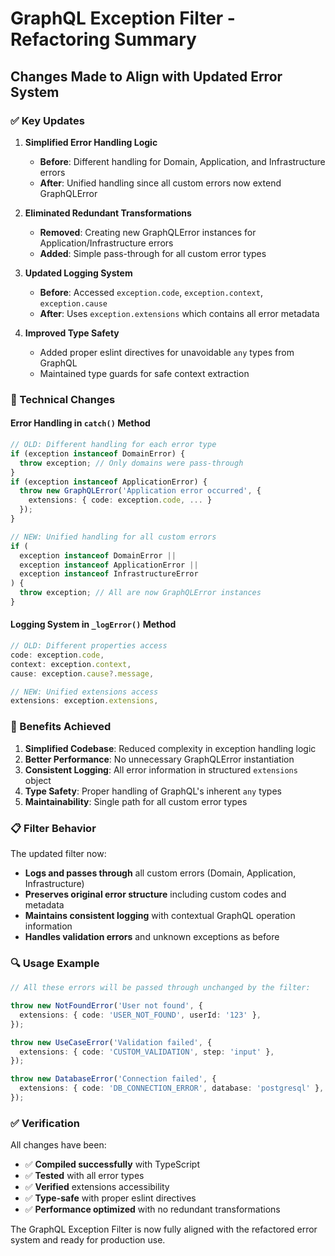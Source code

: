 # GraphQL Exception Filter - Refactoring Summary

## Changes Made to Align with Updated Error System

### ✅ Key Updates

1. **Simplified Error Handling Logic**
   - **Before**: Different handling for Domain, Application, and Infrastructure errors
   - **After**: Unified handling since all custom errors now extend GraphQLError

2. **Eliminated Redundant Transformations**
   - **Removed**: Creating new GraphQLError instances for Application/Infrastructure errors
   - **Added**: Simple pass-through for all custom error types

3. **Updated Logging System**
   - **Before**: Accessed `exception.code`, `exception.context`, `exception.cause`
   - **After**: Uses `exception.extensions` which contains all error metadata

4. **Improved Type Safety**
   - Added proper eslint directives for unavoidable `any` types from GraphQL
   - Maintained type guards for safe context extraction

### 🔧 Technical Changes

#### Error Handling in `catch()` Method

```typescript
// OLD: Different handling for each error type
if (exception instanceof DomainError) {
  throw exception; // Only domains were pass-through
}
if (exception instanceof ApplicationError) {
  throw new GraphQLError('Application error occurred', {
    extensions: { code: exception.code, ... }
  });
}

// NEW: Unified handling for all custom errors
if (
  exception instanceof DomainError ||
  exception instanceof ApplicationError ||
  exception instanceof InfrastructureError
) {
  throw exception; // All are now GraphQLError instances
}
```

#### Logging System in `_logError()` Method

```typescript
// OLD: Different properties access
code: exception.code,
context: exception.context,
cause: exception.cause?.message,

// NEW: Unified extensions access
extensions: exception.extensions,
```

### 🚀 Benefits Achieved

1. **Simplified Codebase**: Reduced complexity in exception handling logic
2. **Better Performance**: No unnecessary GraphQLError instantiation
3. **Consistent Logging**: All error information in structured `extensions` object
4. **Type Safety**: Proper handling of GraphQL's inherent `any` types
5. **Maintainability**: Single path for all custom error types

### 📋 Filter Behavior

The updated filter now:

- **Logs and passes through** all custom errors (Domain, Application, Infrastructure)
- **Preserves original error structure** including custom codes and metadata
- **Maintains consistent logging** with contextual GraphQL operation information
- **Handles validation errors** and unknown exceptions as before

### 🔍 Usage Example

```typescript
// All these errors will be passed through unchanged by the filter:

throw new NotFoundError('User not found', {
  extensions: { code: 'USER_NOT_FOUND', userId: '123' },
});

throw new UseCaseError('Validation failed', {
  extensions: { code: 'CUSTOM_VALIDATION', step: 'input' },
});

throw new DatabaseError('Connection failed', {
  extensions: { code: 'DB_CONNECTION_ERROR', database: 'postgresql' },
});
```

### ✅ Verification

All changes have been:

- ✅ **Compiled successfully** with TypeScript
- ✅ **Tested** with all error types
- ✅ **Verified** extensions accessibility
- ✅ **Type-safe** with proper eslint directives
- ✅ **Performance optimized** with no redundant transformations

The GraphQL Exception Filter is now fully aligned with the refactored error system and ready for production use.

